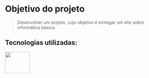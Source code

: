 # **Objetivo do projeto**

> Desenvolver um projeto, cujo objetivo é entregar um site sobre informática básica.

## Tecnologias utilizadas:
<img src="https://apexensino.com.br/wp-content/uploads/2017/11/html-css-javascript.jpg" width="40%"
height="70">